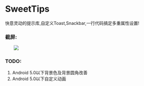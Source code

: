 # SweetTips
快意灵动的提示库,自定义Toast,Snackbar,一行代码搞定多重属性设置!    

### 截屏:
&emsp;&emsp;![](https://github.com/HuanHaiLiuXin/SweetTips/blob/master/%E5%BD%95%E5%B1%8F/SweetToast%E5%8F%8ASweetSnackbar%E6%95%88%E6%9E%9C%E5%BD%95%E5%B1%8F.gif)   
### TODO:
1. Android 5.0以下背景色及背景圆角改善
2. Android 5.0以下自定义动画
